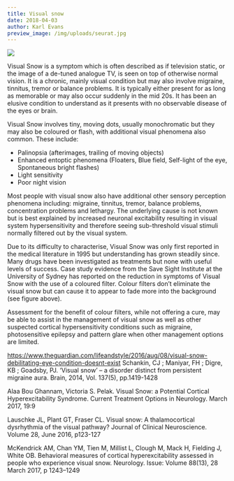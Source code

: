 ```yaml
---
title: Visual snow
date: 2018-04-03
author: Karl Evans
preview_image: /img/uploads/seurat.jpg
---
```


![](/img/uploads/visual_snow.gif)

Visual Snow is a symptom which is often described as if television static, or the image of a de-tuned analogue TV, is seen on top of otherwise normal vision. It is a chronic, mainly visual condition but may also involve migraine, tinnitus, tremor or balance problems. It is typically either present for as long as memorable or may also occur suddenly in the mid 20s. It has been an elusive condition to understand as it presents with no observable disease of the eyes or brain.

Visual Snow involves tiny, moving dots, usually monochromatic but they may also be coloured or flash, with additional visual phenomena also common. These include:

- Palinopsia (afterimages, trailing of moving objects)
- Enhanced entoptic phenomena (Floaters, Blue field, Self-light of the eye, Spontaneous bright flashes)
- Light sensitivity
- Poor night vision

Most people with visual snow also have additional other sensory perception phenomena including: migraine, tinnitus, tremor, balance problems, concentration problems and lethargy. The underlying cause is not known but is best explained by increased neuronal excitability resulting in visual system hypersensitivity and therefore seeing sub-threshold visual stimuli normally filtered out by the visual system.

Due to its difficulty to characterise, Visual Snow was only first reported in the medical literature in 1995 but understanding has grown steadily since. Many drugs have been investigated as treatments but none with useful levels of success. Case study evidence from the Save Sight Institute at the University of Sydney has reported on the reduction in symptoms of Visual Snow with the use of a coloured filter. Colour filters don’t eliminate the visual snow but can cause it to appear to fade more into the background (see figure above).

Assessment for the benefit of colour filters, while not offering a cure, may be able to assist in the management of visual snow as well as other suspected cortical hypersensitivity conditions such as migraine, photosensitive epilepsy and pattern glare when other management options are limited.

https://www.theguardian.com/lifeandstyle/2016/aug/08/visual-snow-debilitating-eye-condition-doesnt-exist
Schankin, CJ ; Maniyar, FH ; Digre, KB ; Goadsby, PJ. ‘Visual snow’ – a disorder distinct from persistent migraine aura. Brain, 2014, Vol. 137(5), pp.1419-1428

Alaa Bou Ghannam, Victoria S. Pelak. Visual Snow: a Potential Cortical Hyperexcitability Syndrome. Current Treatment Options in Neurology. March 2017, 19:9

Lauschke JL, Plant GT, Fraser CL. Visual snow: A thalamocortical dysrhythmia of the visual pathway? Journal of Clinical Neuroscience. Volume 28, June 2016, p123-127

McKendrick AM, Chan YM, Tien M, Millist L, Clough M, Mack H, Fielding J, White OB. Behavioral measures of cortical hyperexcitability assessed in people who experience visual snow. Neurology. Issue: Volume 88(13), 28 March 2017, p 1243–1249

